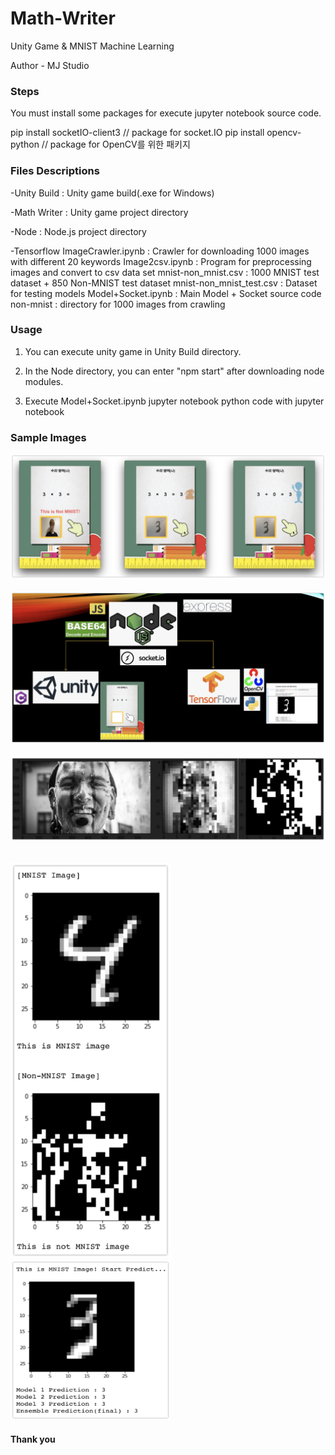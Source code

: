# Math-Writer

Unity Game &amp; MNIST Machine Learning

Author - MJ Studio

### Steps

You must install some packages for execute jupyter notebook source code.

pip install socketIO-client3 // package for socket.IO
pip install opencv-python // package for OpenCV를 위한 패키지

### Files Descriptions

-Unity Build : Unity game build(.exe for Windows)

-Math Writer : Unity game project directory

-Node : Node.js project directory

-Tensorflow
	ImageCrawler.ipynb : Crawler for downloading 1000 images with different 20 keywords
	Image2csv.ipynb : Program for preprocessing images and convert to csv data set
	mnist-non_mnist.csv : 1000 MNIST test dataset + 850 Non-MNIST test dataset
	mnist-non_mnist_test.csv : Dataset for testing models
	Model+Socket.ipynb : Main Model + Socket source code
	non-mnist : directory for 1000 images from crawling
	
### Usage

1. You can execute unity game in Unity Build directory.

2. In the Node directory, you can enter "npm start" after downloading node modules.

3. Execute Model+Socket.ipynb jupyter notebook python code with jupyter notebook

### Sample Images
![](Sample_Images/5.png)<br/><br/>
![](Sample_Images/1.png)<br/><br/>
![](Sample_Images/2.png)<br/><br/>

<img src="Sample_Images/3.png" width="256">       <img src="Sample_Images/4.png" width="256" height="256">


#### Thank you
